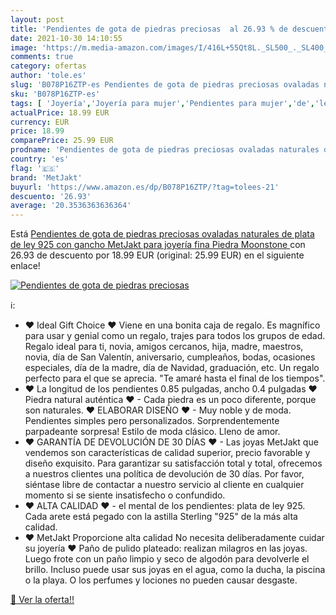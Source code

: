 ```yaml
---
layout: post
title: 'Pendientes de gota de piedras preciosas  al 26.93 % de descuento'
date: 2021-10-30 14:10:55
image: 'https://m.media-amazon.com/images/I/416L+55Qt8L._SL500_._SL400_.jpg'
comments: true
category: ofertas
author: 'tole.es'
slug: 'B078P16ZTP-es Pendientes de gota de piedras preciosas ovaladas naturales...'
sku: 'B078P16ZTP-es'
tags: [ 'Joyería','Joyería para mujer','Pendientes para mujer','de','ley','metjakt','plata', ]
actualPrice: 18.99 EUR
currency: EUR
price: 18.99
comparePrice: 25.99 EUR
prodname: 'Pendientes de gota de piedras preciosas ovaladas naturales de plata de ley 925 con gancho MetJakt para joyería fina  Piedra  Moonstone '
country: 'es'
flag: '🇪🇸'
brand: 'MetJakt'
buyurl: 'https://www.amazon.es/dp/B078P16ZTP/?tag=tolees-21'
descuento: '26.93'
average: '20.3536363636364'
---
```


Está [Pendientes de gota de piedras preciosas ovaladas naturales de plata de ley 925 con gancho MetJakt para joyería fina  Piedra  Moonstone ](https://www.amazon.es/dp/B078P16ZTP/?tag=tolees-21) con 26.93 de descuento por 18.99 EUR (original: 25.99 EUR) en el siguiente enlace!

[![Pendientes de gota de piedras preciosas ](https://m.media-amazon.com/images/I/416L+55Qt8L._SL500_._SL400_.jpg)](https://www.amazon.es/dp/B078P16ZTP/?tag=tolees-21)

ℹ️:

- ♥ Ideal Gift Choice ♥ Viene en una bonita caja de regalo. Es magnífico para usar y genial como un regalo, trajes para todos los grupos de edad. Regalo ideal para ti, novia, amigos cercanos, hija, madre, maestros, novia, día de San Valentín, aniversario, cumpleaños, bodas, ocasiones especiales, día de la madre, día de Navidad, graduación, etc. Un regalo perfecto para el que se aprecia. "Te amaré hasta el final de los tiempos".
- ♥ La longitud de los pendientes 0.85 pulgadas, ancho 0.4 pulgadas ♥ Piedra natural auténtica ♥ - Cada piedra es un poco diferente, porque son naturales. ♥ ELABORAR DISEÑO ♥ - Muy noble y de moda. Pendientes simples pero personalizados. Sorprendentemente parpadeante sorpresa! Estilo de moda clásico. Lleno de amor.
- ♥ GARANTÍA DE DEVOLUCIÓN DE 30 DÍAS ♥ - Las joyas MetJakt que vendemos son características de calidad superior, precio favorable y diseño exquisito. Para garantizar su satisfacción total y total, ofrecemos a nuestros clientes una política de devolución de 30 días. Por favor, siéntase libre de contactar a nuestro servicio al cliente en cualquier momento si se siente insatisfecho o confundido.
- ♥ ALTA CALIDAD ♥ - el mental de los pendientes: plata de ley 925. Cada arete está pegado con la astilla Sterling "925" de la más alta calidad.
- ♥ MetJakt Proporcione alta calidad No necesita deliberadamente cuidar su joyería ♥ Paño de pulido plateado: realizan milagros en las joyas. Luego frote con un paño limpio y seco de algodón para devolverle el brillo. Incluso puede usar sus joyas en el agua, como la ducha, la piscina o la playa. O los perfumes y lociones no pueden causar desgaste.

[🛒 Ver la oferta!!](https://www.amazon.es/dp/B078P16ZTP/?tag=tolees-21)
